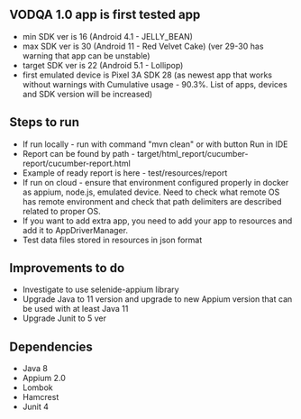 ## VODQA 1.0 app is first tested app
* min SDK ver is 16 (Android 4.1 - JELLY_BEAN)
* max SDK ver is 30 (Android 11 - Red Velvet Cake) (ver 29-30 has warning that app can be unstable)
* target SDK ver is 22 (Android 5.1 - Lollipop)
* first emulated device is Pixel 3A SDK 28 (as newest app that works without warnings with Cumulative
  usage - 90.3%. List of apps, devices and SDK version will be increased)

## Steps to run

* If run locally - run with command "mvn clean" or with button Run in IDE
* Report can be found by path - target/html_report/cucumber-report/cucumber-report.html
* Example of ready report is here - test/resources/report
* If run on cloud - ensure that environment configured properly in docker as appium, node.js, emulated device.
Need to check what remote OS has remote environment and check that path delimiters are described related to proper OS.
* If you want to add extra app, you need to add your app to resources and add it to AppDriverManager.
* Test data files stored in resources in json format

## Improvements to do
* Investigate to use selenide-appium library
* Upgrade Java to 11 version and upgrade to new Appium version that can be used with at least Java 11
* Upgrade Junit to 5 ver

## Dependencies
* Java 8
* Appium 2.0
* Lombok
* Hamcrest
* Junit 4